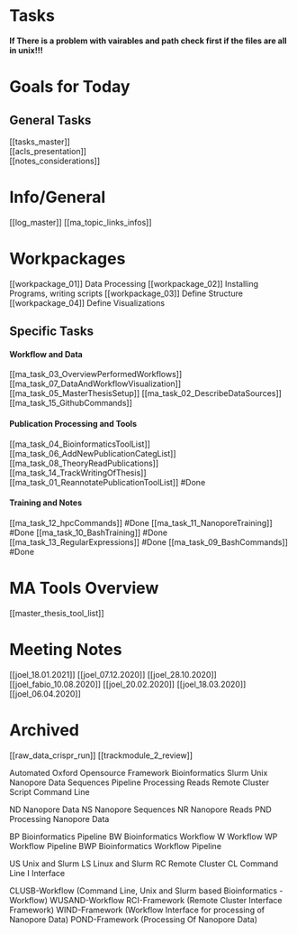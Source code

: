 

# Tasks
**If There is a problem with vairables and path check first if the files are all in unix!!!**

# Goals for Today

## General Tasks
[[tasks_master]]  
[[acls_presentation]]  
[[notes_considerations]]  

# Info/General
[[log_master]]
[[ma_topic_links_infos]]

# Workpackages
[[workpackage_01]] Data Processing
[[workpackage_02]] Installing Programs, writing scripts
[[workpackage_03]] Define Structure 
[[workpackage_04]] Define Visualizations

## Specific Tasks 
#### Workflow and Data
[[ma_task_03_OverviewPerformedWorkflows]]
[[ma_task_07_DataAndWorkflowVisualization]]
[[ma_task_05_MasterThesisSetup]]
[[ma_task_02_DescribeDataSources]]
[[ma_task_15_GithubCommands]]

#### Publication Processing and Tools
[[ma_task_04_BioinformaticsToolList]]
[[ma_task_06_AddNewPublicationCategList]]
[[ma_task_08_TheoryReadPublications]]
[[ma_task_14_TrackWritingOfThesis]]
[[ma_task_01_ReannotatePublicationToolList]] #Done

####  Training and Notes
[[ma_task_12_hpcCommands]] #Done
[[ma_task_11_NanoporeTraining]] #Done
[[ma_task_10_BashTraining]] #Done
[[ma_task_13_RegularExpressions]] #Done
[[ma_task_09_BashCommands]] #Done

# MA Tools Overview
[[master_thesis_tool_list]]

# Meeting Notes
[[joel_18.01.2021]]
[[joel_07.12.2020]]
[[joel_28.10.2020]]
[[joel_fabio_10.08.2020]]
[[joel_20.02.2020]]
[[joel_18.03.2020]]
[[joel_06.04.2020]]


# Archived
[[raw_data_crispr_run]]
[[trackmodule_2_review]]

Automated 
Oxford
Opensource
Framework
Bioinformatics
Slurm
Unix
Nanopore
Data
Sequences
Pipeline
Processing
Reads
Remote 
Cluster
Script
Command
Line

ND Nanopore Data
NS Nanopore Sequences
NR Nanopore Reads
PND Processing Nanopore Data

BP Bioinformatics Pipeline
BW Bioinformatics Workflow
W Workflow
WP Workflow Pipeline
BWP Bioinformatics Workflow Pipeline

US Unix and Slurm 
LS Linux and Slurm
RC Remote Cluster
CL Command Line
I Interface

CLUSB-Workflow (Command Line, Unix and Slurm based Bioinformatics - Workflow)
WUSAND-Workflow
RCI-Framework (Remote Cluster Interface Framework)
WIND-Framework (Workflow Interface for processing of Nanopore Data)
POND-Framework (Processing Of Nanopore Data)



